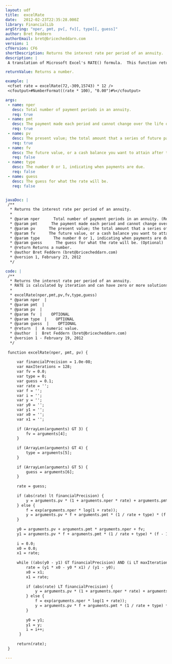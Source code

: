 ```yaml
---
layout: udf
title:  excelRate
date:   2012-02-23T22:35:28.000Z
library: FinancialLib
argString: "nper, pmt, pv[, fv][, type][, guess]"
author: Bret Feddern
authorEmail: bret@bricecheddarn.com
version: 1
cfVersion: CF6
shortDescription: Returns the interest rate per period of an annuity.
description: |
 A translation of Microsoft Excel's RATE() formula.  This function returns the interest rate per period of an annuity.

returnValue: Returns a number.

example: |
 <cfset rate = excelRate(72,-309,15743) * 12 />
 <cfoutput>#NumberFormat((rate * 100), "0.00")#%</cfoutput>

args:
 - name: nper
   desc: Total number of payment periods in an annuity.
   req: true
 - name: pmt
   desc: The payment made each period and cannot change over the life of the annuity.
   req: true
 - name: pv
   desc: The present value; the total amount that a series of future payments is worth now.
   req: true
 - name: fv
   desc: The future value, or a cash balance you want to attain after the last payment is made.
   req: false
 - name: type
   desc: The number 0 or 1, indicating when payments are due.
   req: false
 - name: guess
   desc: The guess for what the rate will be.
   req: false


javaDoc: |
 /**
  * Returns the interest rate per period of an annuity.
  * 
  * @param nper      Total number of payment periods in an annuity. (Required)
  * @param pmt      The payment made each period and cannot change over the life of the annuity. (Required)
  * @param pv      The present value; the total amount that a series of future payments is worth now. (Required)
  * @param fv      The future value, or a cash balance you want to attain after the last payment is made. (Optional)
  * @param type      The number 0 or 1, indicating when payments are due. (Optional)
  * @param guess      The guess for what the rate will be. (Optional)
  * @return Returns a number. 
  * @author Bret Feddern (bret@bricecheddarn.com) 
  * @version 1, February 23, 2012 
  */

code: |
 /**
  * Returns the interest rate per period of an annuity. 
  * RATE is calculated by iteration and can have zero or more solutions.
  * 
  * excelRate(nper,pmt,pv,fv,type,guess)
  * @param nper  |   
  * @param pmt  |   
  * @param pv  |   
  * @param fv  |    OPTIONAL 
  * @param type  |    OPTIONAL 
  * @param guess  |    OPTIONAL 
  * @return  |  A numeric value. 
  * @author  |  Bret Feddern (bret@bricecheddarn.com) 
  * @version 1 - February 19, 2012 
  */
 
 function excelRate(nper, pmt, pv) {
 
     var financialPrecision = 1.0e-08;
     var maxIterations = 128;
     var fv = 0.0;
     var type = 0; 
     var guess = 0.1;
     var rate = '';
     var f = '';
     var i = '';
     var y = '';
     var y0 = '';
     var y1 = '';
     var x0 = '';
     var x1 = '';
     
     if (ArrayLen(arguments) GT 3) {
         fv = arguments[4];
     }
     
     if (ArrayLen(arguments) GT 4) {
         type = arguments[5];
     }
     
     if (ArrayLen(arguments) GT 5) {
         guess = arguments[6];
     }
     
     rate = guess;
         
     if (abs(rate) lt financialPrecision) {
         y = arguments.pv * (1 + arguments.nper * rate) + arguments.pmt * (1 + rate * type) * arguments.nper + fv;
     } else {
         f = exp(arguments.nper * log(1 + rate));
         y = arguments.pv * f + arguments.pmt * (1 / rate + type) * (f - 1) + fv;
     }
     
     y0 = arguments.pv + arguments.pmt * arguments.nper + fv;
     y1 = arguments.pv * f + arguments.pmt * (1 / rate + type) * (f - 1) + fv;
     
     i = 0.0;
     x0 = 0.0;
     x1 = rate;
     
     while ((abs(y0 - y1) GT financialPrecision) AND (i LT maxIterations)) {
         rate = (y1 * x0 - y0 * x1) / (y1 - y0);
         x0 = x1;
         x1 = rate;
   
         if (abs(rate) LT financialPrecision) {
             y = arguments.pv * (1 + arguments.nper * rate) + arguments.pmt * (1 + rate * type) * arguments.nper + fv;
         } else {
             f = exp(arguments.nper * log(1 + rate));
             y = arguments.pv * f + arguments.pmt * (1 / rate + type) * (f - 1) + fv;
         }
          
         y0 = y1;
         y1 = y;  
         i = i++;
      }
     
     return(rate);
 }

---
```


